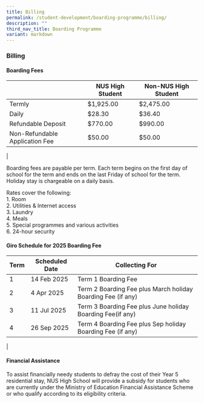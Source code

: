 ```yaml
---
title: Billing
permalink: /student-development/boarding-programme/billing/
description: ""
third_nav_title: Boarding Programme
variant: markdown
---
```

### **Billing**

#### Boarding Fees

|  | NUS High Student | Non-NUS High Student |
|---|---|---|
| Termly | $1,925.00 | $2,475.00 |
| Daily | $28.30 | $36.40 |
| Refundable Deposit | $770.00 | $990.00 |
| Non-Refundable Application Fee | $50.00 | $50.00 |
|

Boarding fees are payable per term. Each term begins on the first day of school for the term and ends on the last Friday of school for the term. Holiday stay is chargeable on a daily basis.

Rates cover the following:<br>
1\. Room<br>
2\. Utilities &amp; Internet access<br>
3\. Laundry<br>
4\. Meals<br>
5\. Special programmes and various activities<br>
6\. 24-hour security

#### Giro Schedule for 2025 Boarding Fee

| Term | Scheduled Date | Collecting For |
|---|---|---|
| 1 | 14 Feb 2025  | Term 1 Boarding Fee |
| 2 | 4 Apr 2025 | Term 2 Boarding Fee plus March holiday Boarding Fee (if any)|
| 3 | 11 Jul 2025 | Term 3 Boarding Fee plus June holiday Boarding Fee(if any) |
| 4 | 26 Sep 2025 | Term 4 Boarding Fee plus Sep holiday Boarding Fee (if any) |
|

#### Financial Assistance<br>
To assist financially needy students to defray the cost of their Year 5 residential stay, NUS High School will provide a subsidy for students who are currently under the Ministry of Education Financial Assistance Scheme or who qualify according to its eligibility criteria.
